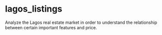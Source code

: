 # lagos_listings
Analyze the Lagos real estate market in order to understand the relationship between certain important features and price. 
